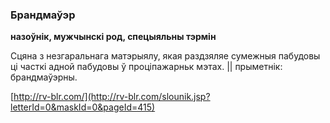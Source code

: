 ### Брандмаўэр
**назоўнік, мужчынскі род, спецыяльны тэрмін**

Сцяна з незгаральнага матэрыялу, якая раздзяляе сумежныя пабудовы ці часткі адной пабудовы ў проціпажарньк мэтах. || прыметнік: брандмаўэрны.

<a rel="author">[http://rv-blr.com/](http://rv-blr.com/slounik.jsp?letterId=0&maskId=0&pageId=415)</a>
